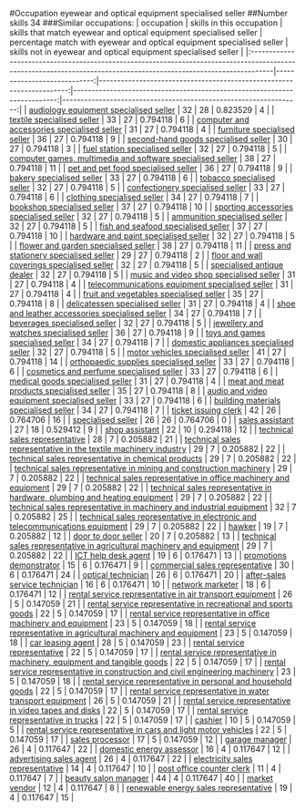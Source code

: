 #Occupation eyewear and optical equipment specialised seller
##Number skills 34
###Similar occupations:
| occupation                                                                                                                                                        |   skills in this occupation |   skills that match eyewear and optical equipment specialised seller |   percentage match with eyewear and optical equipment specialised seller |   skills not in eyewear and optical equipment specialised seller |
|:------------------------------------------------------------------------------------------------------------------------------------------------------------------|----------------------------:|---------------------------------------------------------------------:|-------------------------------------------------------------------------:|-----------------------------------------------------------------:|
| [audiology equipment specialised seller](audiology_equipment_specialised_seller.md)                                                                               |                          32 |                                                                   28 |                                                                 0.823529 |                                                                4 |
| [textile specialised seller](textile_specialised_seller.md)                                                                                                       |                          33 |                                                                   27 |                                                                 0.794118 |                                                                6 |
| [computer and accessories specialised seller](computer_and_accessories_specialised_seller.md)                                                                     |                          31 |                                                                   27 |                                                                 0.794118 |                                                                4 |
| [furniture specialised seller](furniture_specialised_seller.md)                                                                                                   |                          36 |                                                                   27 |                                                                 0.794118 |                                                                9 |
| [second-hand goods specialised seller](second-hand_goods_specialised_seller.md)                                                                                   |                          30 |                                                                   27 |                                                                 0.794118 |                                                                3 |
| [fuel station specialised seller](fuel_station_specialised_seller.md)                                                                                             |                          32 |                                                                   27 |                                                                 0.794118 |                                                                5 |
| [computer games, multimedia and software specialised seller](computer_games,_multimedia_and_software_specialised_seller.md)                                       |                          38 |                                                                   27 |                                                                 0.794118 |                                                               11 |
| [pet and pet food specialised seller](pet_and_pet_food_specialised_seller.md)                                                                                     |                          36 |                                                                   27 |                                                                 0.794118 |                                                                9 |
| [bakery specialised seller](bakery_specialised_seller.md)                                                                                                         |                          33 |                                                                   27 |                                                                 0.794118 |                                                                6 |
| [tobacco specialised seller](tobacco_specialised_seller.md)                                                                                                       |                          32 |                                                                   27 |                                                                 0.794118 |                                                                5 |
| [confectionery specialised seller](confectionery_specialised_seller.md)                                                                                           |                          33 |                                                                   27 |                                                                 0.794118 |                                                                6 |
| [clothing specialised seller](clothing_specialised_seller.md)                                                                                                     |                          34 |                                                                   27 |                                                                 0.794118 |                                                                7 |
| [bookshop specialised seller](bookshop_specialised_seller.md)                                                                                                     |                          37 |                                                                   27 |                                                                 0.794118 |                                                               10 |
| [sporting accessories specialised seller](sporting_accessories_specialised_seller.md)                                                                             |                          32 |                                                                   27 |                                                                 0.794118 |                                                                5 |
| [ammunition specialised seller](ammunition_specialised_seller.md)                                                                                                 |                          32 |                                                                   27 |                                                                 0.794118 |                                                                5 |
| [fish and seafood specialised seller](fish_and_seafood_specialised_seller.md)                                                                                     |                          37 |                                                                   27 |                                                                 0.794118 |                                                               10 |
| [hardware and paint specialised seller](hardware_and_paint_specialised_seller.md)                                                                                 |                          32 |                                                                   27 |                                                                 0.794118 |                                                                5 |
| [flower and garden specialised seller](flower_and_garden_specialised_seller.md)                                                                                   |                          38 |                                                                   27 |                                                                 0.794118 |                                                               11 |
| [press and stationery specialised seller](press_and_stationery_specialised_seller.md)                                                                             |                          29 |                                                                   27 |                                                                 0.794118 |                                                                2 |
| [floor and wall coverings specialised seller](floor_and_wall_coverings_specialised_seller.md)                                                                     |                          32 |                                                                   27 |                                                                 0.794118 |                                                                5 |
| [specialised antique dealer](specialised_antique_dealer.md)                                                                                                       |                          32 |                                                                   27 |                                                                 0.794118 |                                                                5 |
| [music and video shop specialised seller](music_and_video_shop_specialised_seller.md)                                                                             |                          31 |                                                                   27 |                                                                 0.794118 |                                                                4 |
| [telecommunications equipment specialised seller](telecommunications_equipment_specialised_seller.md)                                                             |                          31 |                                                                   27 |                                                                 0.794118 |                                                                4 |
| [fruit and vegetables specialised seller](fruit_and_vegetables_specialised_seller.md)                                                                             |                          35 |                                                                   27 |                                                                 0.794118 |                                                                8 |
| [delicatessen specialised seller](delicatessen_specialised_seller.md)                                                                                             |                          31 |                                                                   27 |                                                                 0.794118 |                                                                4 |
| [shoe and leather accessories specialised seller](shoe_and_leather_accessories_specialised_seller.md)                                                             |                          34 |                                                                   27 |                                                                 0.794118 |                                                                7 |
| [beverages specialised seller](beverages_specialised_seller.md)                                                                                                   |                          32 |                                                                   27 |                                                                 0.794118 |                                                                5 |
| [jewellery and watches specialised seller](jewellery_and_watches_specialised_seller.md)                                                                           |                          36 |                                                                   27 |                                                                 0.794118 |                                                                9 |
| [toys and games specialised seller](toys_and_games_specialised_seller.md)                                                                                         |                          34 |                                                                   27 |                                                                 0.794118 |                                                                7 |
| [domestic appliances specialised seller](domestic_appliances_specialised_seller.md)                                                                               |                          32 |                                                                   27 |                                                                 0.794118 |                                                                5 |
| [motor vehicles specialised seller](motor_vehicles_specialised_seller.md)                                                                                         |                          41 |                                                                   27 |                                                                 0.794118 |                                                               14 |
| [orthopaedic supplies specialised seller](orthopaedic_supplies_specialised_seller.md)                                                                             |                          33 |                                                                   27 |                                                                 0.794118 |                                                                6 |
| [cosmetics and perfume specialised seller](cosmetics_and_perfume_specialised_seller.md)                                                                           |                          33 |                                                                   27 |                                                                 0.794118 |                                                                6 |
| [medical goods specialised seller](medical_goods_specialised_seller.md)                                                                                           |                          31 |                                                                   27 |                                                                 0.794118 |                                                                4 |
| [meat and meat products specialised seller](meat_and_meat_products_specialised_seller.md)                                                                         |                          35 |                                                                   27 |                                                                 0.794118 |                                                                8 |
| [audio and video equipment specialised seller](audio_and_video_equipment_specialised_seller.md)                                                                   |                          33 |                                                                   27 |                                                                 0.794118 |                                                                6 |
| [building materials specialised seller](building_materials_specialised_seller.md)                                                                                 |                          34 |                                                                   27 |                                                                 0.794118 |                                                                7 |
| [ticket issuing clerk](ticket_issuing_clerk.md)                                                                                                                   |                          42 |                                                                   26 |                                                                 0.764706 |                                                               16 |
| [specialised seller](specialised_seller.md)                                                                                                                       |                          26 |                                                                   26 |                                                                 0.764706 |                                                                0 |
| [sales assistant](sales_assistant.md)                                                                                                                             |                          27 |                                                                   18 |                                                                 0.529412 |                                                                9 |
| [shop assistant](shop_assistant.md)                                                                                                                               |                          22 |                                                                   10 |                                                                 0.294118 |                                                               12 |
| [technical sales representative](technical_sales_representative.md)                                                                                               |                          28 |                                                                    7 |                                                                 0.205882 |                                                               21 |
| [technical sales representative in the textile machinery industry](technical_sales_representative_in_the_textile_machinery_industry.md)                           |                          29 |                                                                    7 |                                                                 0.205882 |                                                               22 |
| [technical sales representative in chemical products](technical_sales_representative_in_chemical_products.md)                                                     |                          29 |                                                                    7 |                                                                 0.205882 |                                                               22 |
| [technical sales representative in mining and construction machinery](technical_sales_representative_in_mining_and_construction_machinery.md)                     |                          29 |                                                                    7 |                                                                 0.205882 |                                                               22 |
| [technical sales representative in office machinery and equipment](technical_sales_representative_in_office_machinery_and_equipment.md)                           |                          29 |                                                                    7 |                                                                 0.205882 |                                                               22 |
| [technical sales representative in hardware, plumbing and heating equipment](technical_sales_representative_in_hardware,_plumbing_and_heating_equipment.md)       |                          29 |                                                                    7 |                                                                 0.205882 |                                                               22 |
| [technical sales representative in machinery and industrial equipment](technical_sales_representative_in_machinery_and_industrial_equipment.md)                   |                          32 |                                                                    7 |                                                                 0.205882 |                                                               25 |
| [technical sales representative in electronic and telecommunications equipment](technical_sales_representative_in_electronic_and_telecommunications_equipment.md) |                          29 |                                                                    7 |                                                                 0.205882 |                                                               22 |
| [hawker](hawker.md)                                                                                                                                               |                          19 |                                                                    7 |                                                                 0.205882 |                                                               12 |
| [door to door seller](door_to_door_seller.md)                                                                                                                     |                          20 |                                                                    7 |                                                                 0.205882 |                                                               13 |
| [technical sales representative in agricultural machinery and equipment](technical_sales_representative_in_agricultural_machinery_and_equipment.md)               |                          29 |                                                                    7 |                                                                 0.205882 |                                                               22 |
| [ICT help desk agent](ICT_help_desk_agent.md)                                                                                                                     |                          19 |                                                                    6 |                                                                 0.176471 |                                                               13 |
| [promotions demonstrator](promotions_demonstrator.md)                                                                                                             |                          15 |                                                                    6 |                                                                 0.176471 |                                                                9 |
| [commercial sales representative](commercial_sales_representative.md)                                                                                             |                          30 |                                                                    6 |                                                                 0.176471 |                                                               24 |
| [optical technician](optical_technician.md)                                                                                                                       |                          26 |                                                                    6 |                                                                 0.176471 |                                                               20 |
| [after-sales service technician](after-sales_service_technician.md)                                                                                               |                          16 |                                                                    6 |                                                                 0.176471 |                                                               10 |
| [network marketer](network_marketer.md)                                                                                                                           |                          18 |                                                                    6 |                                                                 0.176471 |                                                               12 |
| [rental service representative in air transport equipment](rental_service_representative_in_air_transport_equipment.md)                                           |                          26 |                                                                    5 |                                                                 0.147059 |                                                               21 |
| [rental service representative in recreational and sports goods](rental_service_representative_in_recreational_and_sports_goods.md)                               |                          22 |                                                                    5 |                                                                 0.147059 |                                                               17 |
| [rental service representative in office machinery and equipment](rental_service_representative_in_office_machinery_and_equipment.md)                             |                          23 |                                                                    5 |                                                                 0.147059 |                                                               18 |
| [rental service representative in agricultural machinery and equipment](rental_service_representative_in_agricultural_machinery_and_equipment.md)                 |                          23 |                                                                    5 |                                                                 0.147059 |                                                               18 |
| [car leasing agent](car_leasing_agent.md)                                                                                                                         |                          28 |                                                                    5 |                                                                 0.147059 |                                                               23 |
| [rental service representative](rental_service_representative.md)                                                                                                 |                          22 |                                                                    5 |                                                                 0.147059 |                                                               17 |
| [rental service representative in machinery, equipment and tangible goods](rental_service_representative_in_machinery,_equipment_and_tangible_goods.md)           |                          22 |                                                                    5 |                                                                 0.147059 |                                                               17 |
| [rental service representative in construction and civil engineering machinery](rental_service_representative_in_construction_and_civil_engineering_machinery.md) |                          23 |                                                                    5 |                                                                 0.147059 |                                                               18 |
| [rental service representative in personal and household goods](rental_service_representative_in_personal_and_household_goods.md)                                 |                          22 |                                                                    5 |                                                                 0.147059 |                                                               17 |
| [rental service representative in water transport equipment](rental_service_representative_in_water_transport_equipment.md)                                       |                          26 |                                                                    5 |                                                                 0.147059 |                                                               21 |
| [rental service representative in video tapes and disks](rental_service_representative_in_video_tapes_and_disks.md)                                               |                          22 |                                                                    5 |                                                                 0.147059 |                                                               17 |
| [rental service representative in trucks](rental_service_representative_in_trucks.md)                                                                             |                          22 |                                                                    5 |                                                                 0.147059 |                                                               17 |
| [cashier](cashier.md)                                                                                                                                             |                          10 |                                                                    5 |                                                                 0.147059 |                                                                5 |
| [rental service representative in cars and light motor vehicles](rental_service_representative_in_cars_and_light_motor_vehicles.md)                               |                          22 |                                                                    5 |                                                                 0.147059 |                                                               17 |
| [sales processor](sales_processor.md)                                                                                                                             |                          17 |                                                                    5 |                                                                 0.147059 |                                                               12 |
| [garage manager](garage_manager.md)                                                                                                                               |                          26 |                                                                    4 |                                                                 0.117647 |                                                               22 |
| [domestic energy assessor](domestic_energy_assessor.md)                                                                                                           |                          16 |                                                                    4 |                                                                 0.117647 |                                                               12 |
| [advertising sales agent](advertising_sales_agent.md)                                                                                                             |                          26 |                                                                    4 |                                                                 0.117647 |                                                               22 |
| [electricity sales representative](electricity_sales_representative.md)                                                                                           |                          14 |                                                                    4 |                                                                 0.117647 |                                                               10 |
| [post office counter clerk](post_office_counter_clerk.md)                                                                                                         |                          11 |                                                                    4 |                                                                 0.117647 |                                                                7 |
| [beauty salon manager](beauty_salon_manager.md)                                                                                                                   |                          44 |                                                                    4 |                                                                 0.117647 |                                                               40 |
| [market vendor](market_vendor.md)                                                                                                                                 |                          12 |                                                                    4 |                                                                 0.117647 |                                                                8 |
| [renewable energy sales representative](renewable_energy_sales_representative.md)                                                                                 |                          19 |                                                                    4 |                                                                 0.117647 |                                                               15 |
